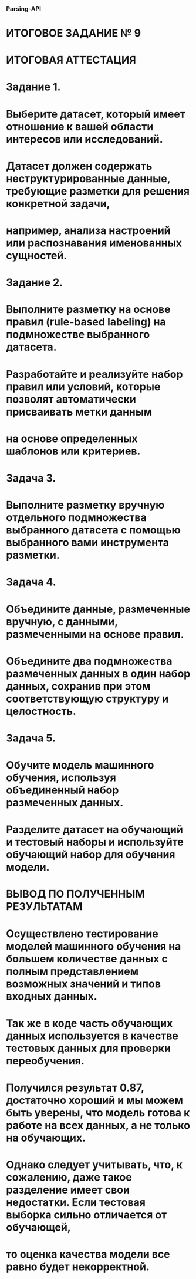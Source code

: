 ###  Parsing-API
# ИТОГОВОЕ  ЗАДАНИЕ № 9

# ИТОГОВАЯ  АТТЕСТАЦИЯ

# Задание 1.
# Выберите датасет, который имеет отношение к вашей области интересов или исследований.
# Датасет должен содержать неструктурированные данные, требующие разметки для решения конкретной задачи,
# например, анализа настроений или распознавания именованных сущностей.

# Задание 2.
# Выполните разметку на основе правил (rule-based labeling) на подмножестве выбранного датасета.
# Разработайте и реализуйте набор правил или условий, которые позволят автоматически присваивать метки данным 
# на основе определенных шаблонов или критериев.

# Задача 3.
# Выполните разметку вручную отдельного подмножества выбранного датасета с помощью выбранного вами инструмента разметки.

# Задача 4.
# Объедините данные, размеченные вручную, с данными, размеченными на основе правил.
# Объедините два подмножества размеченных данных в один набор данных, сохранив при этом соответствующую структуру и целостность.

# Задача 5.
# Обучите модель машинного обучения, используя объединенный набор размеченных данных. 
# Разделите датасет на обучающий и тестовый наборы и используйте обучающий набор для обучения модели.

# ВЫВОД ПО  ПОЛУЧЕННЫМ  РЕЗУЛЬТАТАМ
# Осуществлено тестирование моделей машинного обучения на большем количестве данных с полным представлением возможных значений и типов входных данных.
# Так же в коде часть обучающих данных используется в качестве тестовых данных для проверки переобучения.
# Получился результат 0.87, достаточно хороший и мы можем быть уверены, что модель готова к работе на всех данных, а не только на обучающих. 

# Однако следует учитывать, что, к сожалению, даже такое разделение имеет свои недостатки. Если тестовая выборка сильно отличается от обучающей,
# то оценка качества модели все равно будет некорректной. 
